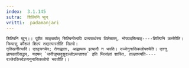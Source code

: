 ```yaml
---
index:  3.1.145
sutra:  शिल्पिनि ष्वुन्
vritti:  padamanjari
---
```


	शिल्पिनि ष्वुन्।। पूर्वेण साहचर्यात् सिल्पिनीत्यपि प्रत्ययार्थस्य विशेषणम्, नोपपदमित्याह----शिल्पिनि कर्त्तरीति। क्रियासु कौशलं शिल्पं तद्यस्यास्तीति सिल्पो। 
	नृतिखनीत्यादि। एतद्वचनमेव; तेनाह्वाता, आह्वायक इत्यादौ न भवति। रञ्जेनुनासिकलोपश्चेति। एतत्तु ज्ञापकात्सिद्धम्, यदयम् `जनीजृ़ष्क्नुसुरञ्जोऽमन्ताश्च` इति मित्संज्ञां शास्ति, तज्ज्ञापयति----रञ्जेरकित्त्वेऽप्यनुनासिकलोपो भवतौति।।
